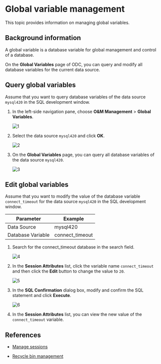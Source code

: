 # Global variable management

This topic provides information on managing global variables.

## Background information

A global variable is a database variable for global management and control of a database.

On the **Global Variables** page of ODC, you can query and modify all database variables for the current data source.

## Query global variables

Assume that you want to query database variables of the data source `mysql420` in the SQL development window.


1. In the left-side navigation pane, choose **O&M Management** > **Global Variables**.

   ![1](https://obbusiness-private.oss-cn-shanghai.aliyuncs.com/doc/img/odc/420/connection-management/global-variables-en.png)

2. Select the data source `mysql420` and click **OK**.

   ![2](https://obbusiness-private.oss-cn-shanghai.aliyuncs.com/doc/img/odc/420/quickstart/webodc/using%20odc/5-EN.png)

3. On the **Global Variables** page, you can query all database variables of the data source `mysql420`.

   ![3](https://obbusiness-private.oss-cn-shanghai.aliyuncs.com/doc/img/odc/420/connection-management/view-en.png)

## Edit global variables

Assume that you want to modify the value of the database variable `connect_timeout` for the data source `mysql420` in the SQL development window.

| Parameter | Example |
| ------ | ------ |
| Data Source | mysql420 |
| Database Variable | connect_timeout |

1. Search for the connect_timeout database in the search field.

   ![4](https://obbusiness-private.oss-cn-shanghai.aliyuncs.com/doc/img/odc/420/connection-management/connect-timeout-en.png)

2. In the **Session Attributes** list, click the variable name `connect_timeout` and then click the **Edit** button to change the value to `20`.

   ![5](https://obbusiness-private.oss-cn-shanghai.aliyuncs.com/doc/img/odc/420/connection-management/edit-en.png)

3. In the **SQL Confirmation** dialog box, modify and confirm the SQL statement and click **Execute**.

   ![6](https://obbusiness-private.oss-cn-shanghai.aliyuncs.com/doc/img/odc/420/connection-management/confirm-en.png)

4. In the **Session Attributes** list, you can view the new value of the `connect_timeout` variable.


## References

- [Manage sessions](../600.database-operation-and-maintenance/1.session-management.md)

- [Recycle bin management](../600.database-operation-and-maintenance/3.recycle-bin.md)